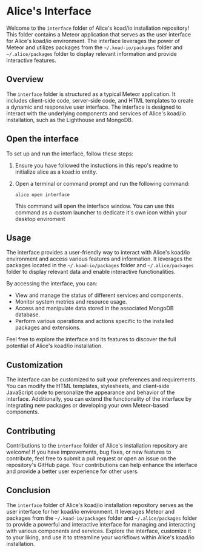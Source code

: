 # Alice's Interface

Welcome to the `interface` folder of Alice's koad/io installation repository! This folder contains a Meteor application that serves as the user interface for Alice's koad/io environment. The interface leverages the power of Meteor and utilizes packages from the `~/.koad-io/packages` folder and `~/.alice/packages` folder to display relevant information and provide interactive features.

## Overview

The `interface` folder is structured as a typical Meteor application. It includes client-side code, server-side code, and HTML templates to create a dynamic and responsive user interface. The interface is designed to interact with the underlying components and services of Alice's koad/io installation, such as the Lighthouse and MongoDB.

## Open the interface

To set up and run the interface, follow these steps:

1. Ensure you have followed the instuctions in this repo's readme to initialize alice as a koad:io entity.

2. Open a terminal or command prompt and run the following command:

   ```shell
   alice open interface
   ```

   This command will open the interface window.  You can use this command as a custom launcher to dedicate it's own icon within your desktop enviroment

## Usage

The interface provides a user-friendly way to interact with Alice's koad/io environment and access various features and information. It leverages the packages located in the `~/.koad-io/packages` folder and `~/.alice/packages` folder to display relevant data and enable interactive functionalities.

By accessing the interface, you can:

- View and manage the status of different services and components.
- Monitor system metrics and resource usage.
- Access and manipulate data stored in the associated MongoDB database.
- Perform various operations and actions specific to the installed packages and extensions.

Feel free to explore the interface and its features to discover the full potential of Alice's koad/io installation.

## Customization

The interface can be customized to suit your preferences and requirements. You can modify the HTML templates, stylesheets, and client-side JavaScript code to personalize the appearance and behavior of the interface. Additionally, you can extend the functionality of the interface by integrating new packages or developing your own Meteor-based components.

## Contributing

Contributions to the `interface` folder of Alice's installation repository are welcome! If you have improvements, bug fixes, or new features to contribute, feel free to submit a pull request or open an issue on the repository's GitHub page. Your contributions can help enhance the interface and provide a better user experience for other users.

## Conclusion

The `interface` folder of Alice's koad/io installation repository serves as the user interface for her koad/io environment. It leverages Meteor and packages from the `~/.koad-io/packages` folder and `~/.alice/packages` folder to provide a powerful and interactive interface for managing and interacting with various components and services. Explore the interface, customize it to your liking, and use it to streamline your workflows within Alice's koad/io installation.